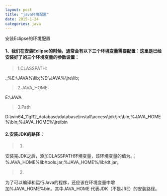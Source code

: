 ```yaml
---
layout: post
title: "java环境配置"
date: 2015-1-24
categories: java
---
```

安装Eclipse的环境配置

<!-- more -->

#### 1、我们在安装Eclipse的时候，通常会有以下三个环境变量需要配置：这里是已经安装好了的三个环境变量的参数设置：

>1.CLASSPATH:
>
.;%E:\JAVA%\lib;%E:\JAVA%\jre\lib;  

>2.JAVA_HOME:
>
E:\JAVA

>3.Path
>
D:\win64_11gR2_database\database\install\access\jdk\jre\bin;%JAVA_HOME%\bin;%JAVA_HOME%\jre\bin

	
#### 2.安装JDK的路径：


>1.
安装完JDK之后，添加CLASSPATH环境变量，该环境变量的值为。；%JAVA_HOME%lib/tools.jar;%JAVA_HOME%/lib/dt.jar。

>2.
为了可以编译和运行Java的程序，还应该在环境变量中增加%JAVA_HOME%bin。其中JAVA_HOME 代表JDK（不是JRE）的安装路径。
